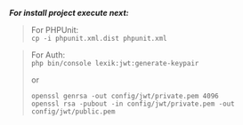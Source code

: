 ***For install project execute next:***

> For PHPUnit:\
> ```cp -i phpunit.xml.dist phpunit.xml```

> For Auth:\
> ```php bin/console lexik:jwt:generate-keypair```
>
> or
>
> ```openssl genrsa -out config/jwt/private.pem 4096``` \
> ```openssl rsa -pubout -in config/jwt/private.pem -out config/jwt/public.pem```
